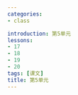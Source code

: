 ```yaml
---
categories:
- class

introduction: 第5单元
lessons:
- 17
- 18
- 19
- 20
tags: [课文]
title: 第5单元
---
```


